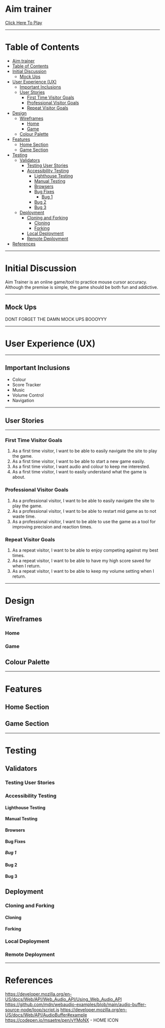 # Aim trainer

[Click Here To Play](https://phoenixxdevs.github.io/pp2/)

---

# Table of Contents

- [Aim trainer](#aim-trainer)
- [Table of Contents](#table-of-contents)
- [Initial Discussion](#initial-discussion)
  - [Mock Ups](#mock-ups)
- [User Experience (UX)](#user-experience-ux)
  - [Important Inclusions](#important-inclusions)
  - [User Stories](#user-stories)
    - [First Time Visitor Goals](#first-time-visitor-goals)
    - [Professional Visitor Goals](#professional-visitor-goals)
    - [Repeat Visitor Goals](#repeat-visitor-goals)
- [Design](#design)
  - [Wireframes](#wireframes)
    - [Home](#home)
    - [Game](#game)
  - [Colour Palette](#colour-palette)
- [Features](#features)
  - [Home Section](#home-section)
  - [Game Section](#game-section)
- [Testing](#testing)
  - [Validators](#validators)
    - [Testing User Stories](#testing-user-stories)
    - [Accessibility Testing](#accessibility-testing)
      - [Lighthouse Testing](#lighthouse-testing)
      - [Manual Testing](#manual-testing)
      - [Browsers](#browsers)
      - [Bug Fixes](#bug-fixes)
        - [Bug 1](#bug-1)
      - [Bug 2](#bug-2)
      - [Bug 3](#bug-3)
  - [Deployment](#deployment)
    - [Cloning and Forking](#cloning-and-forking)
      - [Cloning](#cloning)
      - [Forking](#forking)
    - [Local Deployment](#local-deployment)
    - [Remote Deployment](#remote-deployment)
- [References](#references)
---

# Initial Discussion

Aim Trainer is an online game/tool to practice mouse cursor accuracy. Although the premise is simple, the game should be both fun and addictive.

---

## Mock Ups

DONT FORGET THE DAMN MOCK UPS BOOOYYY

---

# User Experience (UX)

---

## Important Inclusions

- Colour
- Score Tracker
- Music
- Volume Control
- Navigation

---

## User Stories

---

### First Time Visitor Goals
1. As a first time visitor, I want to be able to easily navigate the site to play the game.
2. As a first time visitor, I want to be able to start a new game easily.
3. As a first time visitor, I want audio and colour to keep me interested.
4. As a first time visitor, I want to easily understand what the game is about.

### Professional Visitor Goals
1. As a professional visitor, I want to be able to easily navigate the site to play the game.
2. As a professional visitor, I want to be able to restart mid game as to not waste time.
3. As a professional visitor, I want to be able to use the game as a tool for improving precision and reaction times.
   
### Repeat Visitor Goals
1. As a repeat visitor, I want to be able to enjoy competing against my best times.
2. As a repeat visitor, I want to be able to have my high score saved for when I return.
3. As a repeat visitor, I want to be able to keep my volume setting when I return.

---

# Design

## Wireframes

### Home

### Game

## Colour Palette

---

# Features

## Home Section

## Game Section

---

# Testing

## Validators

### Testing User Stories

### Accessibility Testing

#### Lighthouse Testing

#### Manual Testing

#### Browsers

#### Bug Fixes

##### Bug 1

#### Bug 2

#### Bug 3

## Deployment
  
### Cloning and Forking

#### Cloning

#### Forking

### Local Deployment

### Remote Deployment

---

# References

https://developer.mozilla.org/en-US/docs/Web/API/Web_Audio_API/Using_Web_Audio_API
https://github.com/mdn/webaudio-examples/blob/main/audio-buffer-source-node/loop/script.js
https://developer.mozilla.org/en-US/docs/Web/API/AudioBuffer#example
https://codepen.io/msaetre/pen/vYMoNX - HOME ICON